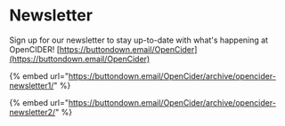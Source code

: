 # Newsletter

Sign up for our newsletter to stay up-to-date with what's happening at OpenCIDER! [https://buttondown.email/OpenCider](https://buttondown.email/OpenCider)

{% embed url="https://buttondown.email/OpenCider/archive/opencider-newsletter1/" %}

{% embed url="https://buttondown.email/OpenCider/archive/opencider-newsletter2/" %}



